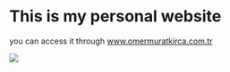 <h1>This is my personal website</h1>
you can access it through <a href="https://www.omermuratkirca.com.tr">www.omermuratkirca.com.tr</a>
<br>

<img src = "https://i.imgur.com/2ppYc0m_d.jpg?maxwidth=520&shape=thumb&fidelity=high"></img>

